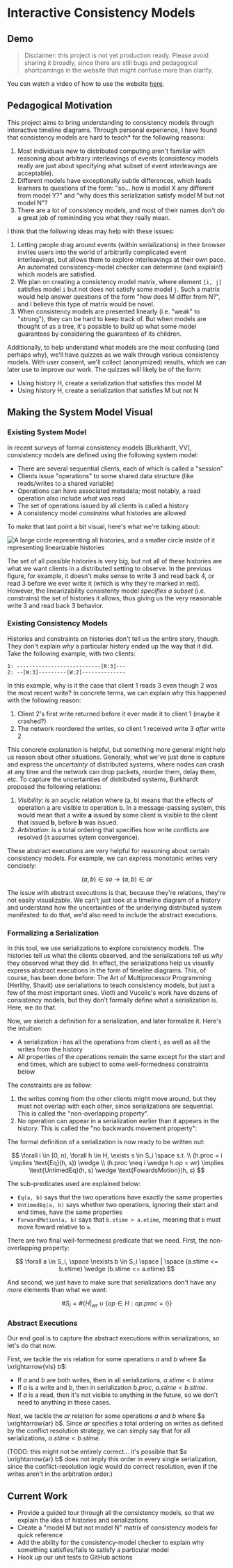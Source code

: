 # Interactive Consistency Models

## Demo

> Disclaimer: this project is not yet production ready. Please avoid sharing it broadly, since there are still bugs and pedagogical shortcomings in the website that might confuse more than clarify.

You can watch a video of how to use the website [here](https://www.loom.com/share/35d39938cac5467f8989c9a9f4ffaee7?sid=0b4e24da-e962-4904-a3a3-0c7af8dacf31).

## Pedagogical Motivation

This project aims to bring understanding to consistency models through interactive timeline diagrams. Through personal experience, I have found that consistency models are hard to teach\* for the following reasons:

1. Most individuals new to distributed computing aren't familiar with reasoning about arbitrary interleavings of events (consistency models really are just about specifying what subset of event interleavings are acceptable).
2. Different models have exceptionally subtle differences, which leads learners to questions of the form: "so... how is model X any different from model Y?" and "why does this serialization satisfy model M but not model N"?
3. There are a lot of consistency models, and most of their names don't do a great job of remininding you what they really mean.

I think that the following ideas may help with these issues:

1. Letting people drag around events (within serializations) in their browser invites users into the world of arbitrarily complicated event interleavings, but allows them to explore interleavings at their own pace. An automated consistency-model checker can determine (and explain!) which models are satisfied.
2. We plan on creating a consistency model matrix, where element `[i, j]` satisfies model `i` but not does not satisfy some model `j`. Such a matrix would help answer questions of the form "how does M differ from N?", and I believe this type of matrix would be novel.
3. When consistency models are presented linearly (i.e. "weak" to "strong"), they can be hard to keep track of. But when models are thought of as a tree, it's possible to build up what some model guarantees by considering the guarantees of its children.

Additionally, to help understand what models are the most confusing (and perhaps why), we'll have quizzes as we walk through various consistency models. With user consent, we'll collect (anonymized) results, which we can later use to improve our work. The quizzes will likely be of the form:

-   Using history H, create a serialization that satisfies this model M
-   Using history H, create a serialization that satisfies M but not N

## Making the System Model Visual

### Existing System Model

In recent surveys of formal consistency models [Burkhardt, VV], consistency models are defined using the following system model:

-   There are several sequential clients, each of which is called a "session"
-   Clients issue "operations" to some shared data structure (like reads/writes to a shared variable)
-   Operations can have associated metadata; most notably, a read operation also include _what_ was read
-   The set of operations issued by all clients is called a history
-   A consistency model _constrains_ what histories are allowed

To make that last point a bit visual, here's what we're talking about:

![A large circle representing all histories, and a smaller circle inside of it representing linearizable histories](./img/constraint.png)

The set of all possible histories is very big, but not all of these histories are what we want clients in a distributed setting to observe. In the previous figure, for example, it doesn't make sense to write 3 and read back 4, or read 3 before we ever write it (which is why they're marked in red). However, the linearizability consistenty model _specifies a subset_ (i.e. constrains) the set of histories it allows, thus giving us the very reasonable write 3 and read back 3 behavior.

### Existing Consistency Models

Histories and constraints on histories don't tell us the entire story, though. They don't explain _why_ a particular history ended up the way that it did. Take the following example, with two clients:

```
1: ---------------------------[R:3]---
2: --[W:3]---------[W:2]--------------
```

In this example, why is it the case that client 1 reads 3 even though 2 was the most recent write? In concrete terms, we can explain why this happened with the following reason:

1. Client 2's first write returned before it ever made it to client 1 (maybe it crashed?)
2. The network reordered the writes, so client 1 received write 3 _after_ write 2

This concrete explanation is helpful, but something more general might help us reason about other situations. Generally, what we've just done is capture and express the _uncertainty_ of distributed systems, where nodes can crash at any time and the network can drop packets, reorder them, delay them, etc. To capture the uncertainties of distributed systems, Burkhardt proposed the following relations:

1. _Visibility_: is an acyclic relation where (a, b) means that the effects of operation a are visible to operation b. In a message-passing system, this would mean that a write **a** issued by some client is visible to the client that issued **b**, before **b** was issued.
2. _Arbitration_: is a total ordering that specifies how write conflicts are resolved (it assumes sytem convergence).

These abstract executions are very helpful for reasoning about certain consistency models. For example, we can express monotonic writes very concisely:

$$
(a, b) \in so \longrightarrow (a, b) \in ar
$$

The issue with abstract executions is that, because they're relations, they're not easily visualizable. We can't just look at a timeline diagram of a history and understand how the uncertainties of the underlying distributed system manifested: to do that, we'd also need to include the abstract executions.

### Formalizing a Serialization

In this tool, we use serializations to explore consistency models. The histories tell us what the clients observed, and the serializations tell us _why_ they observed what they did. In effect, the serializations help us visually express abstract executions in the form of timeline diagrams. This, of course, has been done before: The Art of Multiprocessor Programming (Herlihy, Shavit) use serialiations to teach consistency models, but just a few of the most important ones. Viotti and Vucolic's work have dozens of consistency models, but they don't formally define what a serialization is. Here, we do that.

Now, we sketch a definition for a serialization, and later formalize it. Here's the intuition:

-   A serialization $i$ has all the operations from client $i$, as well as all the writes from the history
-   All properties of the operations remain the same except for the start and end times, which are subject to some well-formedness constraints below

The constraints are as follow:

1. the writes coming from the other clients might move around, but they must not overlap with each other, since serializations are sequential. This is called the "non-overlapping property".
2. No operation can appear in a serialization earlier than it appears in the history. This is called the "no backwards movement property":

The formal definition of a serialization is now ready to be written out:

$$
\forall i \in [0, n), \forall h \in H, \exists s \in S_i \space s.t. \\
    (h.proc = i \implies \text{Eq}(h, s)) \wedge \\
    (h.proc \neq i \wedge h.op = wr) \implies \text{UntimedEq}(h, s) \wedge \text{FowardsMotion}(h, s)
$$

The sub-predicates used are explained below:

-   `Eq(a, b)` says that the two operations have exactly the same properties
-   `UntimedEq(a, b)` says whether two operations, ignoring their start and end times, have the same properties
-   `ForwardMotion(a, b)` says that `b.stime > a.etime`, meaning that `b` must move foward relative to `a`.

There are two final well-formedness predicate that we need. First, the non-overlapping property:

$$
\forall a \in S_i, \space \nexists b \in S_i  \space | \space (a.stime <= b.etime) \wedge (b.stime <= a.etime)
$$

And second, we just have to make sure that serializations don't have any _more_ elements than what we want:

$$
\#S_i = \# \{ H|_{wr} \cup \{op \in H : op.proc = i \} \}
$$

### Abstract Executions

Our end goal is to capture the abstract executions within serializations, so let's do that now.

First, we tackle the _vis_ relation for some operations $a$ and $b$ where $a \xrightarrow{vis} b$:

-   If $a$ and $b$ are both writes, then in all serializations, $a.stime < b.stime$
-   If $a$ is a write and $b$, then in serialization ${b.proc}$, $a.stime < b.stime$.
-   If $a$ is a read, then it's not visible to anything in the future, so we don't need to anything in these cases.

Next, we tackle the _ar_ relation for some operations $a$ and $b$ where $a \xrightarrow{ar} b$. Since _ar_ specifies a total ordering on writes as defined by the conflict resolution strategy, we can simply say that for all serializations, $a.stime < b.stime$.

(TODO: this might not be entirely correct... it's possible that $a \xrightarrow{ar} b$ does not imply this order in every single serialization, since the conflict-resolution logic would do correct resolution, even if the writes aren't in the arbitration order.)

## Current Work

-   Provide a guided tour through all the consistency models, so that we explain the idea of histories and serializations
-   Create a "model M but not model N" matrix of consistency models for quick reference
-   Add the ability for the consistency-model checker to explain why something satisfies/fails to satisfy a particular model
-   Hook up our unit tests to GitHub actions
